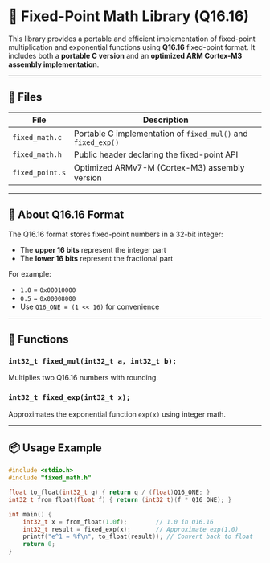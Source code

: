 # 🔢 Fixed-Point Math Library (Q16.16)

This library provides a portable and efficient implementation of fixed-point multiplication and exponential functions using **Q16.16** fixed-point format. It includes both a **portable C version** and an **optimized ARM Cortex-M3 assembly implementation**.

---

## 📁 Files

| File            | Description                                      |
|-----------------|--------------------------------------------------|
| `fixed_math.c`  | Portable C implementation of `fixed_mul()` and `fixed_exp()` |
| `fixed_math.h`  | Public header declaring the fixed-point API      |
| `fixed_point.s` | Optimized ARMv7-M (Cortex-M3) assembly version   |

---

## 🧠 About Q16.16 Format

The Q16.16 format stores fixed-point numbers in a 32-bit integer:
- The **upper 16 bits** represent the integer part
- The **lower 16 bits** represent the fractional part

For example:
- `1.0` = `0x00010000`
- `0.5` = `0x00008000`
- Use `Q16_ONE = (1 << 16)` for convenience

---

## 🚀 Functions

### `int32_t fixed_mul(int32_t a, int32_t b);`

Multiplies two Q16.16 numbers with rounding.

### `int32_t fixed_exp(int32_t x);`

Approximates the exponential function `exp(x)` using integer math.

---

## 📦 Usage Example

```c
#include <stdio.h>
#include "fixed_math.h"

float to_float(int32_t q) { return q / (float)Q16_ONE; }
int32_t from_float(float f) { return (int32_t)(f * Q16_ONE); }

int main() {
    int32_t x = from_float(1.0f);        // 1.0 in Q16.16
    int32_t result = fixed_exp(x);       // Approximate exp(1.0)
    printf("e^1 ≈ %f\n", to_float(result)); // Convert back to float
    return 0;
}

